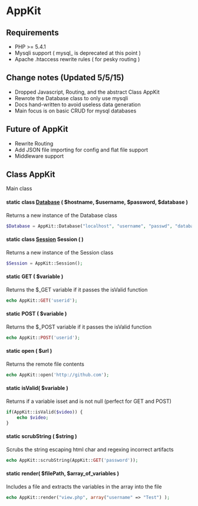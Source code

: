 # AppKit 

Requirements
------------
* PHP >= 5.4.1
* Mysqli support ( mysql_ is deprecated at this point )
* Apache .htaccess rewrite rules ( for pesky routing )

Change notes (Updated 5/5/15)
------------

* Dropped Javascript, Routing, and the abstract Class AppKit
* Rewrote the Database class to only use mysqli 
* Docs hand-written to avoid useless data generation
* Main focus is on basic CRUD for mysql databases

Future of AppKit
----------------

* Rewrite Routing
* Add JSON file importing for config and flat file support
* Middleware support


## Class AppKit
Main class 

#### static class [Database](docs/Database.md "Database") ( $hostname, $username, $password, $database )
Returns a new instance of the Database class
```php
$Database = AppKit::Database("localhost", "username", "passwd", "database_name");
```

#### static class [Session](docs/Session.md "Session") Session ( )
Returns a new instance of the Session class
```php
$Session = AppKit::Session();
```

#### static GET ( $variable )
Returns the $_GET variable if it passes the isValid function
```php
echo AppKit::GET('userid');
```

#### static POST ( $variable )
Returns the $_POST variable if it passes the isValid function
```php
echo AppKit::POST('userid');
```

#### static open ( $url )
Returns the remote file contents
```php
echo AppKit::open('http://github.com');
```

#### static isValid( $variable )
Returns if a variable isset and is not null (perfect for GET and POST)
```php
if(AppKit::isValid($video)) {
	echo $video;
}
```

#### static scrubString ( $string )
Scrubs the string escaping html char and regexing incorrect artifacts
```php
echo AppKit::scrubString(AppKit::GET('password'));
```

#### static render( $filePath, $array_of_variables )
Includes a file and extracts the variables in the array into the file
```php
echo AppKit::render("view.php", array("username" => "Test") );
```


